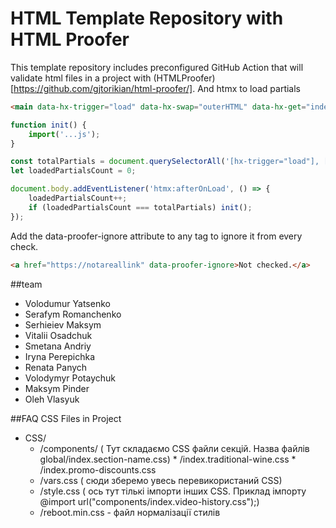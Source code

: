# HTML Template Repository with HTML Proofer

This template repository includes preconfigured GitHub Action that will validate html files in a project with (HTMLProofer)[https://github.com/gjtorikian/html-proofer/].
And htmx to load partials

```html
<main data-hx-trigger="load" data-hx-swap="outerHTML" data-hx-get="index.main.partial.html"></main>
```


```js
function init() {
    import('...js');
}

const totalPartials = document.querySelectorAll('[hx-trigger="load"], [data-hx-trigger="load"]').length;
let loadedPartialsCount = 0;

document.body.addEventListener('htmx:afterOnLoad', () => {
    loadedPartialsCount++;
    if (loadedPartialsCount === totalPartials) init();
});
```

Add the data-proofer-ignore attribute to any tag to ignore it from every check.

```html
<a href="https://notareallink" data-proofer-ignore>Not checked.</a>
```
##team 

- Volodumur Yatsenko
- Serafym Romanchenko
- Serhieiev Maksym
- Vitalii Osadchuk
- Smetana Andriy
- Iryna Perepichka
- Renata Panych
- Volodymyr Potaychuk
- Maksym Pinder
- Oleh Vlasyuk


##FAQ CSS Files in Project
* CSS/
    * /components/ ( Тут складаємо CSS файли секцій. Назва файлів global/index.section-name.css)
            * /index.traditional-wine.css
            * /index.promo-discounts.css
    * /vars.css ( сюди зберемо увесь перевикористаний CSS)
    * /style.css ( ось тут тількі імпорти інших CSS. Приклад імпорту @import url("components/index.video-history.css");)
    * /reboot.min.css - файл нормалізації стилів